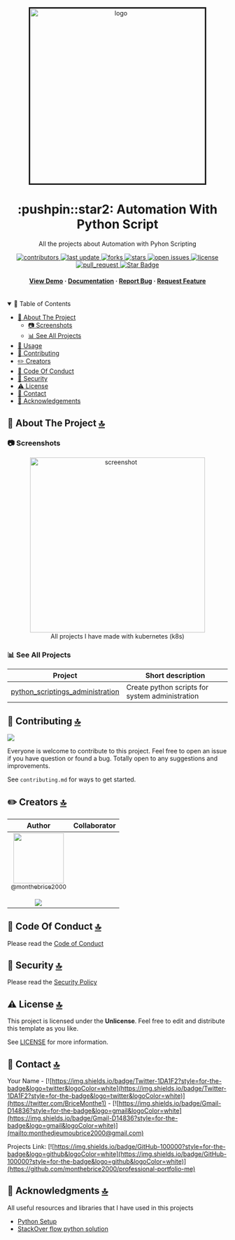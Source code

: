 <div align="center">

  <img src="https://d33wubrfki0l68.cloudfront.net/69e55f968a6f44613384615c6a78b881bfe28bd6/42cd3/_common-resources/images/flower.svg" alt="logo" width="400" height="auto" border=3 />
  <h1>:pushpin::star2: Automation With Python Script</h1>
  
  <p>
    All the projects about Automation with Pyhon Scripting
  </p>
  
  
<!-- Badges -->
<p>
  <a href="https://github.com/monthebrice2000/devops_python_scripting_projects/graphs/contributors">
    <img src="https://img.shields.io/github/contributors/monthebrice2000/devops_python_scripting_projects" alt="contributors" />
  </a>
  <a href="">
    <img src="https://img.shields.io/github/last-commit/monthebrice2000/devops_python_scripting_projects" alt="last update" />
  </a>
  <a href="https://github.com/monthebrice2000/devops_python_scripting_projects/network/members">
    <img src="https://img.shields.io/github/forks/monthebrice2000/devops_python_scripting_projects" alt="forks" />
  </a>
  <a href="https://github.com/monthebrice2000/devops_python_scripting_projects/stargazers">
    <img src="https://img.shields.io/github/stars/monthebrice2000/devops_python_scripting_projects" alt="stars" />
  </a>
  <a href="https://github.com/monthebrice2000/devops_python_scripting_projects/issues/">
    <img src="https://img.shields.io/github/issues/monthebrice2000/devops_python_scripting_projects" alt="open issues" />
  </a>
  <a href="https://github.com/monthebrice2000/devops_python_scripting_projects/blob/master/LICENSE">
    <img src="https://img.shields.io/github/license/monthebrice2000/devops_python_scripting_projects.svg" alt="license" />
  </a>
  <a href="https://github.com/monthebrice2000/devops_python_scripting_projects/pulls">
    <img src="https://img.shields.io/badge/PRs-welcome-brightgreen.svg?style=flat-square" alt="pull_request"/>
  </a>
  <a href="#">
    <img src="https://img.shields.io/static/v1?label=🌟&message=If Useful&style=style=flat&color=BC4E99" alt="Star Badge"/>
  </a>
</p>
   
<h4>
    <a href="https://github.com/monthebrice2000/devops_python_scripting_projects/">View Demo</a>
  <span> · </span>
    <a href="https://github.com/monthebrice2000/devops_python_scripting_projects/">Documentation</a>
  <span> · </span>
    <a href="https://github.com/monthebrice2000/devops_python_scripting_projects/issues/">Report Bug</a>
  <span> · </span>
    <a href="https://github.com/monthebrice2000/devops_python_scripting_projects/issues/">Request Feature</a>
  </h4>
</div>

<br />
<!-- TABLE OF CONTENTS -->
<details open="open">
<summary>📝 Table of Contents</summary>
  
- [:star2: About The Project](#star2-about-the-project-)
  - [:camera: Screenshots](#camera-screenshots)
  - [:bar_chart: See All Projects](#bar_chart-see-all-projects)
- [:eyes: Usage](#eyes-usage-)
- [:wave: Contributing](#wave-contributing-)
- [:pencil2: Creators](#pencil2-creators-)
- [:scroll: Code Of Conduct](#scroll-code-of-conduct-)
- [:closed_lock_with_key: Security](#closed_lock_with_key-security-)
- [:warning: License](#warning-license-)
- [:handshake: Contact](#handshake-contact-)
- [:gem: Acknowledgements](#gem-acknowledgments-)

</details>

<!-- About the Project -->
## :star2: About The Project [🔝](#pushpinstar2-automation-with-python-script)
### :camera: Screenshots
<div align="center"> 
  <img src="https://dezyre.gumlet.io/images/blog/kubernetes-projects/Kubernetes_Projects.png?w=330&dpr=2.6" alt="screenshot" width="400" height="auto"/>
  <div>All projects I have made with kubernetes (k8s)</div>
</div>

### :bar_chart: See All Projects

| Project                                                                                                         | Short description                                                                                                                                        |
| --------------------------------------------------------------------------------------------------------------- | -------------------------------------------------------------------------------------------------------------------------------------------------------- |
| [python_scriptings_administration](https://github.com/monthebrice2000/devops_python_scripting_projects/tree/master/python_scriptings_administration)         | Create python scripts for system administration                                                                                                                     |

<!-- | | -->


## :wave: Contributing [🔝](#pushpinstar2-automation-with-python-script)
<a href="https://github.com/monthebrice2000/professional-portfolio-me/graphs/contributors">
  <img src="https://contrib.rocks/image?repo=monthebrice2000/professional-portfolio-me" />
</a>

Everyone is welcome to contribute to this project. Feel free to open an issue if you have question or found a bug. Totally open to any suggestions and improvements.

See `contributing.md` for ways to get started.

## :pencil2: Creators [🔝](#pushpinstar2-automation-with-python-script)
|                                                                                                                                                    Author                                                                                                                                                     |                                                                                                                                     Collaborator                                                                                                                                      |
| :-----------------------------------------------------------------------------------------------------------------------------------------------------------------------------------------------------------------------------------------------------------------------------------------------------------: | :-----------------------------------------------------------------------------------------------------------------------------------------------------------------------------------------------------------------------------------------------------------------------------------: |
| [<img src="https://github.com/monthebrice2000.png?size=115" width=115><br><sub>@monthebrice2000</sub>](https://github.com/monthebrice2000) <br><br> [![](https://img.shields.io/badge/sponsor-30363D?style=for-the-badge&logo=GitHub-Sponsors&logoColor=#white)](https://github.com/sponsors/monthebrice2000) | |

## :scroll: Code Of Conduct [🔝](#pushpinstar2-automation-with-python-script)
Please read the [Code of Conduct](https://github.com/monthebrice2000/devops_python_scripting_projects/blob/master/CODE_OF_CONDUCT.md)

## :closed_lock_with_key: Security [🔝](#pushpinstar2-automation-with-python-script)
Please read the [Security Policy](https://github.com/monthebrice2000/devops_python_scripting_projects/blob/master/SECURITY.md)

## :warning: License [🔝](#pushpinstar2-automation-with-python-script)
This project is licensed under the **Unlicense**. Feel free to edit and distribute this template as you like.

See [LICENSE](LICENSE) for more information.

## :handshake: Contact [🔝](#pushpinstar2-automation-with-python-script)
Your Name - [![https://img.shields.io/badge/Twitter-1DA1F2?style=for-the-badge&logo=twitter&logoColor=white](https://img.shields.io/badge/Twitter-1DA1F2?style=for-the-badge&logo=twitter&logoColor=white)](https://twitter.com/BriceMonthe1) - [![https://img.shields.io/badge/Gmail-D14836?style=for-the-badge&logo=gmail&logoColor=white](https://img.shields.io/badge/Gmail-D14836?style=for-the-badge&logo=gmail&logoColor=white)](mailto:monthedjeumoubrice2000@gmail.com)

Projects Link: [![https://img.shields.io/badge/GitHub-100000?style=for-the-badge&logo=github&logoColor=white](https://img.shields.io/badge/GitHub-100000?style=for-the-badge&logo=github&logoColor=white)](https://github.com/monthebrice2000/professional-portfolio-me)

## :gem: Acknowledgments [🔝](#pushpinstar2-automation-with-python-script)
All useful resources and libraries that I have used in this projects
 - [Python Setup](https://www.python.org/downloads/)
 - [StackOver flow python solution](https://stackoverflow.com/)

